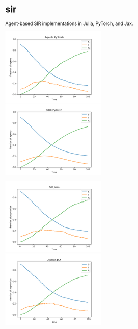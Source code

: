 # sir

Agent-based SIR implementations in Julia, PyTorch, and Jax.

<p float="left">
  <img src="./sir_agents_torch.png" width="300" >
  <img src="./sir_ode_torch.png" width="300" />
</p>

<p float="left">
  <img src="./sir_julia.png" width="300" >
  <img src="./sir_jax.png" width="300" />
</p>
